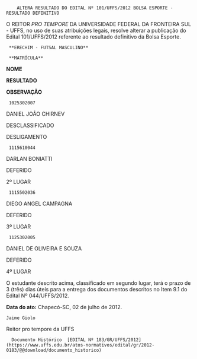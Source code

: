         ALTERA RESULTADO DO EDITAL Nº 101/UFFS/2012 BOLSA ESPORTE - RESULTADO DEFINITIVO  

O REITOR *PRO TEMPORE* DA UNIVERSIDADE FEDERAL DA FRONTEIRA SUL - UFFS, no uso de suas atribuições legais, resolve alterar a publicação do Edital 101/UFFS/2012 referente ao resultado definitivo da Bolsa Esporte.

     **ERECHIM - FUTSAL MASCULINO**

     **MATRÍCULA**

   **NOME**

   **RESULTADO**

   **OBSERVAÇÃO**

     1025302007

   DANIEL JOÃO CHIRNEV

   DESCLASSIFICADO

   DESLIGAMENTO

     1115610044

   DARLAN BONIATTI

   DEFERIDO

   2º LUGAR

     1115502036

   DIEGO ANGEL CAMPAGNA

   DEFERIDO

   3º LUGAR

     1125302005

   DANIEL DE OLIVEIRA E SOUZA

   DEFERIDO

   4º LUGAR

      

 O estudante descrito acima, classificado em segundo lugar, terá o prazo de 3 (três) dias úteis para a entrega dos documentos descritos no Item 9.1 do Edital Nº 044/UFFS/2012.

  

   **Data do ato:** Chapecó-SC, 02 de julho de 2012.   
 

    Jaime Giolo   
 Reitor pro tempore da UFFS 

      Documento Histórico  [EDITAL Nº 183/GR/UFFS/2012](https://www.uffs.edu.br/atos-normativos/edital/gr/2012-0183/@@download/documento_historico)     
      